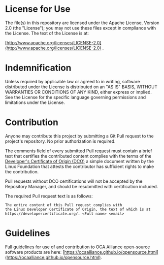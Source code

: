 # License for Use

The file(s) in this repository are licensed under the Apache License, Version 2.0 (the "License"); 
you may not use these files except in compliance with the License. 
The text of the License is at:

[http://www.apache.org/licenses/LICENSE-2.0](http://www.apache.org/licenses/LICENSE-2.0) .

# Indemnification

Unless required by applicable law or agreed to in writing, 
software distributed under the License is distributed on an "AS IS" BASIS, 
WITHOUT WARRANTIES OR CONDITIONS OF ANY KIND, either express or implied. 
See the License for the specific language governing permissions and limitations under the License.

# Contribution

Anyone may contribute this project by submitting a Git Pull request
to the project's repository.  No prior authorization is required.  

The comments field of every submitted Pull request 
must contain a brief text that certifies the contributed content complies with the terms of the 
[Developer's Certificate of Origin (DCO)](https://developercertificate.org/)
a simple document written by the Linux Foundation that attests the contributor
has sufficient rights to make the contribution.

Pull requests without DCO certifications will not be accepted by the Repository Manager,
and should be resubmitted with certification included.

The required Pull request text is as follows:	

	The entire content of this Pull request complies with
	the Linux Developer Certificate of Origin, the text of which is at
	https://developercertificate.org/. <Full name> <email>

# Guidelines

Full guidelines for use of and contribution to OCA Alliance open-source software products are here: [https://ocaalliance.github.io/opensource.html](https://ocaalliance.github.io/opensource.html).